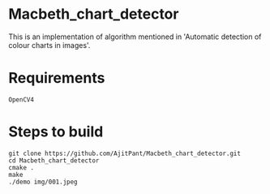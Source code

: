 # Macbeth_chart_detector
This is an implementation of algorithm mentioned in 'Automatic detection of colour charts in images'.

# Requirements
	OpenCV4

# Steps to build
	git clone https://github.com/AjitPant/Macbeth_chart_detector.git
	cd Macbeth_chart_detector
	cmake .
	make
	./demo img/001.jpeg
